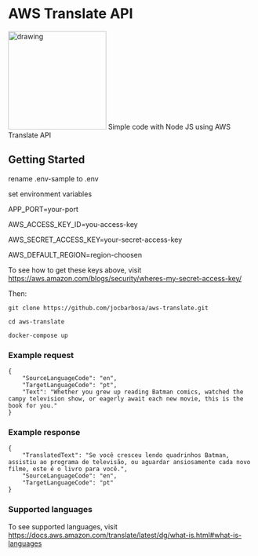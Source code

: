 # AWS Translate API
<img src="https://raw.githubusercontent.com/jocbarbosa/aws-translate/master/.github/aws.png" alt="drawing" width="200"/>
Simple code with Node JS using AWS Translate API

## Getting Started

rename .env-sample to .env

set environment variables

APP_PORT=your-port

AWS_ACCESS_KEY_ID=you-access-key

AWS_SECRET_ACCESS_KEY=your-secret-access-key

AWS_DEFAULT_REGION=region-choosen

To see how to get these keys above, visit https://aws.amazon.com/blogs/security/wheres-my-secret-access-key/


Then:

```
git clone https://github.com/jocbarbosa/aws-translate.git

cd aws-translate

docker-compose up
```


### Example request
```
{
    "SourceLanguageCode": "en",
    "TargetLanguageCode": "pt",
    "Text": "Whether you grew up reading Batman comics, watched the campy television show, or eagerly await each new movie, this is the book for you."
}
```

### Example response
```
{
    "TranslatedText": "Se você cresceu lendo quadrinhos Batman, assistiu ao programa de televisão, ou aguardar ansiosamente cada novo filme, este é o livro para você.",
    "SourceLanguageCode": "en",
    "TargetLanguageCode": "pt"
}
```

### Supported languages

To see supported languages, visit https://docs.aws.amazon.com/translate/latest/dg/what-is.html#what-is-languages
